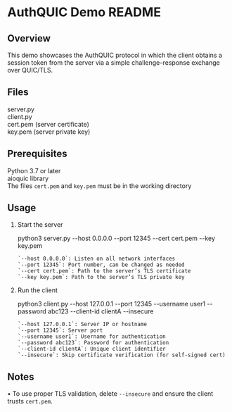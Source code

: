 AuthQUIC Demo README
====================

Overview
--------
This demo showcases the AuthQUIC protocol in which the client obtains a session token from the server via a simple challenge–response exchange over QUIC/TLS.

Files
-----
 server.py  
 client.py  
 cert.pem (server certificate)  
 key.pem (server private key)  

Prerequisites
-------------
 Python 3.7 or later  
 aioquic library   
 The files `cert.pem` and `key.pem` must be in the working directory  


Usage
-----

1. Start the server

   python3 server.py --host 0.0.0.0 --port 12345 --cert cert.pem --key key.pem

   ```
   `--host 0.0.0.0`: Listen on all network interfaces  
   `--port 12345`: Port number, can be changed as needed  
   `--cert cert.pem`: Path to the server’s TLS certificate  
   `--key key.pem`: Path to the server’s TLS private key  

2. Run the client  
  
   python3 client.py --host 127.0.0.1 --port 12345 --username user1 --password abc123 --client-id clientA --insecure

   ```
   `--host 127.0.0.1`: Server IP or hostname 
   `--port 12345`: Server port 
   `--username user1`: Username for authentication  
   `--password abc123`: Password for authentication  
   `--client-id clientA`: Unique client identifier  
   `--insecure`: Skip certificate verification (for self-signed cert)  

Notes
-----
  • To use proper TLS validation, delete `--insecure` and ensure the client trusts `cert.pem`.  
 
